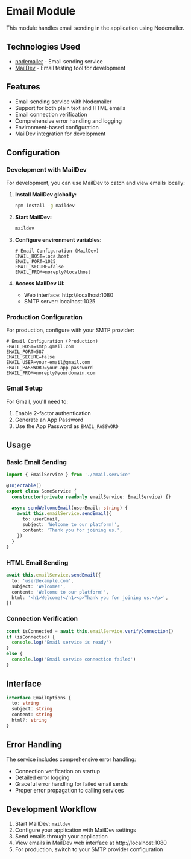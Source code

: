 # Email Module

This module handles email sending in the application using Nodemailer.

## Technologies Used

- [nodemailer](https://nodemailer.com/about/) - Email sending service
- [MailDev](https://maildev.github.io/maildev/) - Email testing tool for development

## Features

- Email sending service with Nodemailer
- Support for both plain text and HTML emails
- Email connection verification
- Comprehensive error handling and logging
- Environment-based configuration
- MailDev integration for development

## Configuration

### Development with MailDev

For development, you can use MailDev to catch and view emails locally:

1. **Install MailDev globally:**
   ```bash
   npm install -g maildev
   ```

2. **Start MailDev:**
   ```bash
   maildev
   ```

3. **Configure environment variables:**
   ```env
   # Email Configuration (MailDev)
   EMAIL_HOST=localhost
   EMAIL_PORT=1025
   EMAIL_SECURE=false
   EMAIL_FROM=noreply@localhost
   ```

4. **Access MailDev UI:**
   - Web interface: http://localhost:1080
   - SMTP server: localhost:1025

### Production Configuration

For production, configure with your SMTP provider:

```env
# Email Configuration (Production)
EMAIL_HOST=smtp.gmail.com
EMAIL_PORT=587
EMAIL_SECURE=false
EMAIL_USER=your-email@gmail.com
EMAIL_PASSWORD=your-app-password
EMAIL_FROM=noreply@yourdomain.com
```

### Gmail Setup

For Gmail, you'll need to:
1. Enable 2-factor authentication
2. Generate an App Password
3. Use the App Password as `EMAIL_PASSWORD`

## Usage

### Basic Email Sending

```typescript
import { EmailService } from './email.service'

@Injectable()
export class SomeService {
  constructor(private readonly emailService: EmailService) {}

  async sendWelcomeEmail(userEmail: string) {
    await this.emailService.sendEmail({
      to: userEmail,
      subject: 'Welcome to our platform!',
      content: 'Thank you for joining us.',
    })
  }
}
```

### HTML Email Sending

```typescript
await this.emailService.sendEmail({
  to: 'user@example.com',
  subject: 'Welcome!',
  content: 'Welcome to our platform!',
  html: '<h1>Welcome!</h1><p>Thank you for joining us.</p>',
})
```

### Connection Verification

```typescript
const isConnected = await this.emailService.verifyConnection()
if (isConnected) {
  console.log('Email service is ready')
}
else {
  console.log('Email service connection failed')
}
```

## Interface

```typescript
interface EmailOptions {
  to: string
  subject: string
  content: string
  html?: string
}
```

## Error Handling

The service includes comprehensive error handling:
- Connection verification on startup
- Detailed error logging
- Graceful error handling for failed email sends
- Proper error propagation to calling services

## Development Workflow

1. Start MailDev: `maildev`
2. Configure your application with MailDev settings
3. Send emails through your application
4. View emails in MailDev web interface at http://localhost:1080
5. For production, switch to your SMTP provider configuration
